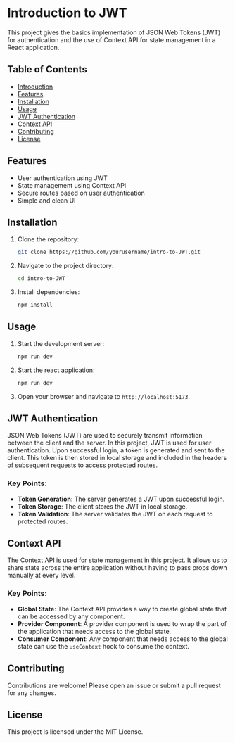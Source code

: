 # Introduction to JWT

This project gives the basics implementation of JSON Web Tokens (JWT) for authentication and the use of Context API for state management in a React application.

## Table of Contents
- [Introduction](#introduction)
- [Features](#features)
- [Installation](#installation)
- [Usage](#usage)
- [JWT Authentication](#jwt-authentication)
- [Context API](#context-api)
- [Contributing](#contributing)
- [License](#license)

## Features
- User authentication using JWT
- State management using Context API
- Secure routes based on user authentication
- Simple and clean UI

## Installation
1. Clone the repository:
    ```bash
    git clone https://github.com/yourusername/intro-to-JWT.git
    ```
2. Navigate to the project directory:
    ```bash
    cd intro-to-JWT
    ```
3. Install dependencies:
    ```bash
    npm install
    ```

## Usage
1. Start the development server:
    ```bash
    npm run dev
    ```
2. Start the react application:
    ```bash
    npm run dev
    ```
3. Open your browser and navigate to `http://localhost:5173`.

## JWT Authentication
JSON Web Tokens (JWT) are used to securely transmit information between the client and the server. In this project, JWT is used for user authentication. Upon successful login, a token is generated and sent to the client. This token is then stored in local storage and included in the headers of subsequent requests to access protected routes.

### Key Points:
- **Token Generation**: The server generates a JWT upon successful login.
- **Token Storage**: The client stores the JWT in local storage.
- **Token Validation**: The server validates the JWT on each request to protected routes.

## Context API
The Context API is used for state management in this project. It allows us to share state across the entire application without having to pass props down manually at every level.

### Key Points:
- **Global State**: The Context API provides a way to create global state that can be accessed by any component.
- **Provider Component**: A provider component is used to wrap the part of the application that needs access to the global state.
- **Consumer Component**: Any component that needs access to the global state can use the `useContext` hook to consume the context.

## Contributing
Contributions are welcome! Please open an issue or submit a pull request for any changes.

## License
This project is licensed under the MIT License.